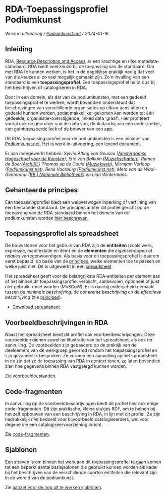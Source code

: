 # RDA-Toepassingsprofiel Podiumkunst

*Werk in uitvoering / [Podiumkunst.net](https://podiumkunst.net/) / 2024-01-16*

## Inleiding
RDA, [Resource Description and Access](http://www.rdaregistry.info), is een krachtige en rijke metadata-standaard. RDA biedt veel keuze bij de toepassing van de standaard. Om met RDA te kunnen werken, is het in de dagelijkse praktijk nodig dat veel van die keuzes al zo veel mogelijk gemaakt zijn. Zo'n invulling van een standaard is een **toepassingsprofiel**. Een toepassingsprofiel helpt dus bij het beschrijven of catalogiseren in RDA.

Door in een domein, als dat van de podiumkunsten, met een gedeeld toepassingsprofiel te werken, wordt bovendien ondersteunt dat beschrijvingen van verschillende organisaties op elkaar aansluiten en gedeeld kunnen worden, zodat makkelijker gekomen kan worden tot één gedeelde, organisatie-overstijgende, linked data 'graaf'. Hier profiteert vooral ook de gebruiker van de data van, denk daarbij aan een onderzoeker, een geïnteresseerde leek of de bouwer van een app.

Dit RDA-toepassingsprofiel voor de podiumkunsten is een initiatief van [Podiumkunst.net](https://podiumkunst.net/). Het is werk-in-uitvoering, een levend document. 

Er aan meegewerkt hebben: *Sylvia Alting van Geusau ([Amsterdamse Hogeschool voor de Kunsten](https://ahk.nl/)), Eric van Balkum ([Muziekschatten](https://www.muziekschatten.nl/)), Remco de Boer([ArchiXL](https://archixl.nl))
Thomas op de Could ([Muziekweb](https://muziekweb.nl/)), Mirmjam Verloop ([Podiumkunst.net](https://podiumkunst.net/)), René Voorburg ([Podiumkunst.net](https://podiumkunst.net/)), Meta van de Waal-Gentenaar ([KB | Nationale Bibliotheek](https://kb.nl/)) en Lian Wintermans.*


## Gehanteerde principes
Een toepassingprofiel biedt een weloverwogen inperking of verfijning van een bestaande standaard. De principes achter dit profiel gericht op de toepassing van de RDA-standaard binnen het domein van de podiumkunsten worden [hier beschreven](Principles.md).

## Toepassingsprofiel als spreadsheet
De bouwstenen voor het gebruik van RDA zijn de **entiteiten** (zoals werk, expressie, manifestatie en item) en de **elementen** die *eigenschappen* of *relaties* vertegenwoordigen. Als basis voor dit toepassingsprofiel is daarom eerst bepaald, op basis van de [principes](Principles.md), welke elementen toe te passen en welke juist niet. Dit is uitgewerkt in een [spreadsheet](RDA-AP_Podiumkunst-net.xlsx).

Het spreadsheet geeft voor de belangrijkste RDA-entiteiten per element aan of het binnen dit toepassingsprofiel verplicht, aanbevolen, optioneel of juist niet gebruikt moet worden (MoSCoW). Er is daarbij onderscheid gemaakt tussen de *minimale beschrijving*, de *coherente beschrijving* en de *effectieve beschrijving* (zie [principes](Principles.md)).

* [Download spreadsheet](RDA-AP_Podiumkunst-net.xlsx).

## Voorbeeldbeschrijvingen in RDA
Naast het spreadsheet biedt dit profiel ook voorbeelbeschrijvingen. Deze voorbeelden dienen zowel ter illustratie van het spreadsheet, als ook ter  aanvulling. De voorbeelden zijn gebaseerd op de praktijk van de deelnemers van de werkgroep gevormd rondom het toepassingsprofiel en zijn gezamenlijk besproken. Ze vormen een aanvulling op het spreadsheet in de zin dat ze de toepassing van RDA in context tonen, ze laten bovendien zien hoe gegevens binnen RDA vastgelegd kunnen worden. 

Zie [voorbeeldbestanden](rdf/examples).

## Code-fragmenten
In aanvulling op de voorbeeldbeschrijvingen biedt dit profiel hier ook enige code-fragmenten. Dit zijn praktische, kleine stukjes RDF, om te helpen bij het zelf opbouwen van een beschrijving in RDA, in lijn met dit profiel. Ze zijn nadrukkelijk *niet* bedoeld voor bijvoorbeeld catalogiseerders, wel voor degene die een catalogiseervoorziening inricht.

Zie [code-fragmenten](rdf/snippets).

## Sjablonen
Een streven is om binnen het werk aan  dit toepassingsprofiel te gaan komen tot een beperkt aantal basisjablonen die gebruikt kunnen worden als kader bij het beschrijven van de verschillende soorten entiteiten die relevant zijn in de wereld van de podiumkunst.

Zie [aanzet voor de nog uit te werken sjablonen](rdf/templates).

